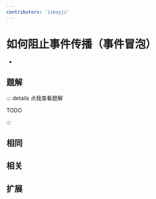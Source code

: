 ```yaml
---
contributors: 'isboyjc'
---
```


# 如何阻止事件传播（事件冒泡）

- 



## 题解

::: details 点我查看题解

  TODO

:::



## 相同


## 相关


## 扩展

